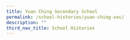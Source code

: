 ```yaml
---
title: Yuan Ching Secondary School
permalink: /school-histories/yuan-ching-sec/
description: ""
third_nav_title: School Histories
---
```


